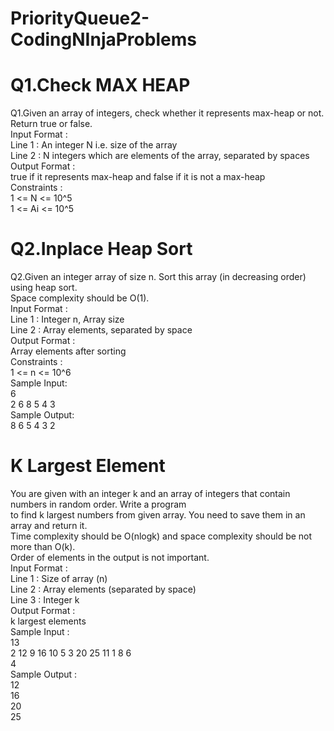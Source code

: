 # PriorityQueue2-CodingNInjaProblems

<h1>Q1.Check MAX HEAP</h1>

Q1.Given an array of integers, check whether it represents max-heap or not.<br>
Return true or false.<br>
Input Format :<br>
Line 1 : An integer N i.e. size of the array<br>
Line 2 : N integers which are elements of the array, separated by spaces<br>
Output Format :<br>
true if it represents max-heap and false if it is not a max-heap<br>
Constraints :<br>
1 <= N <= 10^5<br>
1 <= Ai <= 10^5<br>


<h1>Q2.Inplace Heap Sort</h1>

Q2.Given an integer array of size n. Sort this array (in decreasing order) using heap sort.<br>
Space complexity should be O(1).<br>
Input Format :<br>
Line 1 : Integer n, Array size<br>
Line 2 : Array elements, separated by space<br>
Output Format :<br>
Array elements after sorting<br>
Constraints :<br>
1 <= n <= 10^6<br>
Sample Input:<br>
6 <br>
2 6 8 5 4 3<br>
Sample Output:<br>
8 6 5 4 3 2<br>


<h1>K Largest Element</h1>
You are given with an integer k and an array of integers that contain numbers in random order. Write a program <br>
to find k largest numbers from given array. You need to save them in an array and return it.<br>
Time complexity should be O(nlogk) and space complexity should be not more than O(k).<br>
Order of elements in the output is not important.<br>
Input Format :<br>
Line 1 : Size of array (n)<br>
Line 2 : Array elements (separated by space)<br>
Line 3 : Integer k<br>
Output Format :<br>
k largest elements<br>
Sample Input :<br>
13<br>
2 12 9 16 10 5 3 20 25 11 1 8 6 <br>
4<br>
Sample Output :<br>
12<br>
16<br>
20<br>
25<br>

